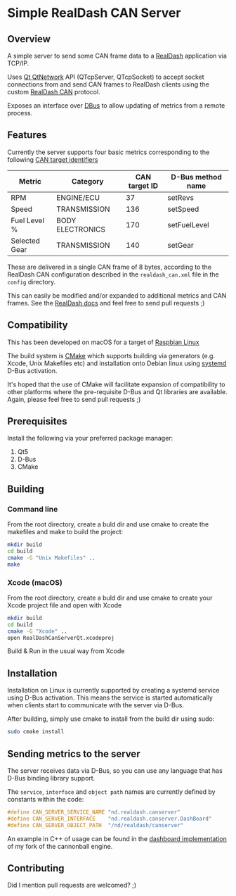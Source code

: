 # Simple RealDash CAN Server

## Overview

A simple server to send some CAN frame data to a [RealDash](https://realdash.net/index.php) application via TCP/IP. 

Uses [Qt QtNetwork](https://doc.qt.io/qt-5/qtnetwork-index.html) API (QTcpServer, QTcpSocket) to accept socket connections from and send CAN frames to RealDash clients using the custom [RealDash CAN](https://realdash.net/manuals/realdash_can.php) protocol.

Exposes an interface over [DBus](https://en.wikipedia.org/wiki/D-Bus) to allow updating of metrics from a remote process.

## Features
Currently the server supports four basic metrics corresponding to the following [CAN target identifiers](https://realdash.net/manuals/targetid.php)

|Metric|Category|CAN target ID|D-Bus method name|
|------|--------|-------------|-----------------|
|RPM|ENGINE/ECU |37|setRevs|
|Speed|TRANSMISSION|136|setSpeed|
Fuel Level %|BODY ELECTRONICS|170|setFuelLevel|
Selected Gear|TRANSMISSION|140|setGear|

These are delivered in a single CAN frame of 8 bytes, according to the RealDash CAN configuration described in the ```realdash_can.xml``` file in the ```config``` directory.

This can easily be modified and/or expanded to additional metrics and CAN frames. See the [RealDash docs](https://github.com/janimm/RealDash-extras/tree/master/RealDash-CAN) and feel free to send pull requests ;)


## Compatibility

This has been developed on macOS for a target of [Raspbian Linux](https://www.raspbian.org/)

The build system is [CMake](https://cmake.org/) which supports building via generators (e.g. Xcode, Unix Makefiles etc) and installation onto Debian linux using [systemd](https://systemd.io/) D-Bus activation.

It's hoped that the use of CMake will facilitate expansion of compatibility to other platforms where the pre-requisite D-Bus and Qt libraries are available. Again, please feel free to send pull requests ;)

## Prerequisites
Install the following via your preferred package manager:
1. Qt5
2. D-Bus
3. CMake

## Building

### Command line
From the root directory, create a buld dir and use cmake to create the makefiles and make to build the project:
```bash
mkdir build
cd build
cmake -G "Unix Makefiles" ..
make
```
### Xcode (macOS)
From the root directory, create a buld dir and use cmake to create your Xcode project file and open with Xcode
```bash
mkdir build
cd build
cmake -G "Xcode" ..
open RealDashCanServerQt.xcodeproj
```
Build & Run in the usual way from Xcode
## Installation
Installation on Linux is currently supported by creating a systemd service using D-Bus activation. This means the service is started automatically when clients start to communicate with the server via D-Bus.

After building, simply use cmake to install from the build dir using sudo:
```bash
sudo cmake install
```
## Sending metrics to the server ##
The server receives data via D-Bus, so you can use any language that has D-Bus binding library support. 

The ```service```, ```interface``` and ```object path``` names are currently defined by constants within the code:
```c
#define CAN_SERVER_SERVICE_NAME "nd.realdash.canserver"
#define CAN_SERVER_INTERFACE    "nd.realdash.canserver.DashBoard"
#define CAN_SERVER_OBJECT_PATH  "/nd/realdash/canserver"
```
An example in C++ of usage can be found in the [dashboard implementation](https://github.com/neildavis/cannonball/blob/real_dash/src/main/realdash/realdashclient.cpp) of my fork of the cannonball engine.
## Contributing
Did I mention pull requests are welcomed? ;)
